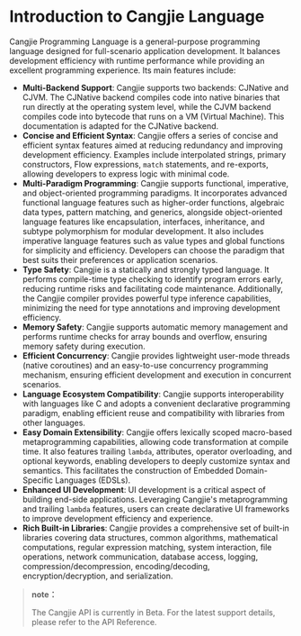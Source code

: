 # Introduction to Cangjie Language

Cangjie Programming Language is a general-purpose programming language designed for full-scenario application development. It balances development efficiency with runtime performance while providing an excellent programming experience. Its main features include:

- **Multi-Backend Support**: Cangjie supports two backends: CJNative and CJVM. The CJNative backend compiles code into native binaries that run directly at the operating system level, while the CJVM backend compiles code into bytecode that runs on a VM (Virtual Machine). This documentation is adapted for the CJNative backend.
- **Concise and Efficient Syntax**: Cangjie offers a series of concise and efficient syntax features aimed at reducing redundancy and improving development efficiency. Examples include interpolated strings, primary constructors, Flow expressions, `match` statements, and re-exports, allowing developers to express logic with minimal code.
- **Multi-Paradigm Programming**: Cangjie supports functional, imperative, and object-oriented programming paradigms. It incorporates advanced functional language features such as higher-order functions, algebraic data types, pattern matching, and generics, alongside object-oriented language features like encapsulation, interfaces, inheritance, and subtype polymorphism for modular development. It also includes imperative language features such as value types and global functions for simplicity and efficiency. Developers can choose the paradigm that best suits their preferences or application scenarios.
- **Type Safety**: Cangjie is a statically and strongly typed language. It performs compile-time type checking to identify program errors early, reducing runtime risks and facilitating code maintenance. Additionally, the Cangjie compiler provides powerful type inference capabilities, minimizing the need for type annotations and improving development efficiency.
- **Memory Safety**: Cangjie supports automatic memory management and performs runtime checks for array bounds and overflow, ensuring memory safety during execution.
- **Efficient Concurrency**: Cangjie provides lightweight user-mode threads (native coroutines) and an easy-to-use concurrency programming mechanism, ensuring efficient development and execution in concurrent scenarios.
- **Language Ecosystem Compatibility**: Cangjie supports interoperability with languages like C and adopts a convenient declarative programming paradigm, enabling efficient reuse and compatibility with libraries from other languages.
- **Easy Domain Extensibility**: Cangjie offers lexically scoped macro-based metaprogramming capabilities, allowing code transformation at compile time. It also features trailing `lambda`, attributes, operator overloading, and optional keywords, enabling developers to deeply customize syntax and semantics. This facilitates the construction of Embedded Domain-Specific Languages (EDSLs).
- **Enhanced UI Development**: UI development is a critical aspect of building end-side applications. Leveraging Cangjie's metaprogramming and trailing `lambda` features, users can create declarative UI frameworks to improve development efficiency and experience.
- **Rich Built-in Libraries**: Cangjie provides a comprehensive set of built-in libraries covering data structures, common algorithms, mathematical computations, regular expression matching, system interaction, file operations, network communication, database access, logging, compression/decompression, encoding/decoding, encryption/decryption, and serialization.

> **note：**
>
> The Cangjie API is currently in Beta. For the latest support details, please refer to the API Reference. 